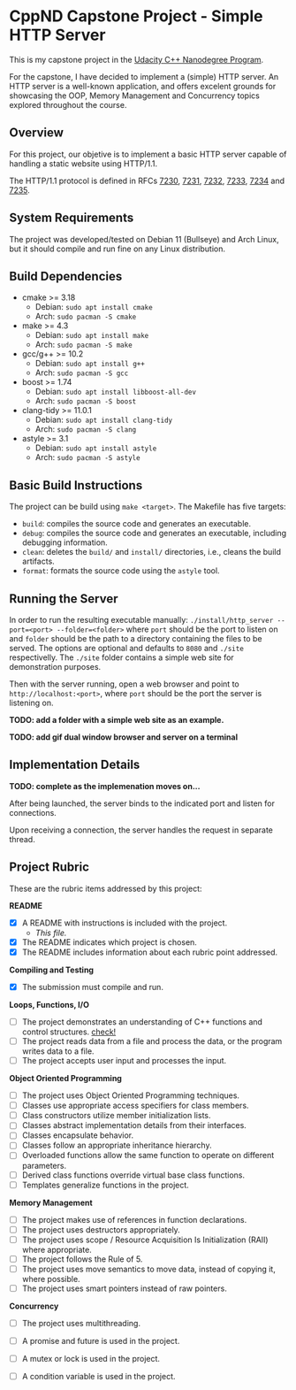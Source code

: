 # CppND Capstone Project - Simple HTTP Server

This is my capstone project in the [Udacity C++ Nanodegree Program](https://www.udacity.com/course/c-plus-plus-nanodegree--nd213). 

For the capstone, I have decided to implement a (simple) HTTP server.  An HTTP server is a well-known application, and offers excelent grounds for showcasing the OOP, Memory Management and Concurrency topics explored throughout the course.

## Overview

For this project, our objetive is to implement a basic HTTP server capable of handling a static website using HTTP/1.1.

The HTTP/1.1 protocol is defined in RFCs [7230](http://www.rfc-editor.org/info/rfc7230), [7231](http://www.rfc-editor.org/info/rfc7231), 
[7232](http://www.rfc-editor.org/info/rfc7232), [7233](http://www.rfc-editor.org/info/rfc7233), 
[7234](http://www.rfc-editor.org/info/rfc7234) and [7235](http://www.rfc-editor.org/info/rfc7235).


## System Requirements

The project was developed/tested on Debian 11 (Bullseye) and Arch Linux, but it should compile and run fine on any Linux distribution.

## Build Dependencies 

* cmake >= 3.18
  * Debian: `sudo apt install cmake`
  * Arch: `sudo pacman -S cmake`
* make >= 4.3 
  * Debian: `sudo apt install make`
  * Arch: `sudo pacman -S make`
* gcc/g++ >= 10.2
  * Debian: `sudo apt install g++`
  * Arch: `sudo pacman -S gcc`
* boost >= 1.74
  * Debian: `sudo apt install libboost-all-dev`
  * Arch: `sudo pacman -S boost`
* clang-tidy >= 11.0.1
  * Debian: `sudo apt install clang-tidy`
  * Arch: `sudo pacman -S clang`
* astyle >= 3.1
  * Debian: `sudo apt install astyle`
  * Arch: `sudo pacman -S astyle`  

## Basic Build Instructions

The project can be build using `make <target>`.  The Makefile has five targets:

* `build`: compiles the source code and generates an executable.
* `debug`: compiles the source code and generates an executable, including debugging information.
* `clean`: deletes the `build/` and `install/`  directories, i.e., cleans the build artifacts.
* `format`: formats the source code using the `astyle` tool.


## Running the Server

In order to run the resulting executable manually: `./install/http_server --port=<port> --folder=<folder>` where `port` should be the port to listen on and
`folder` should be the path to a directory containing the files to be served. The options are optional and defaults to `8080` and `./site` respectivelly.
The `./site` folder contains a simple web site for demonstration purposes.

Then with the server running, open a web browser and point to `http://localhost:<port>`, where  `port` should be the port the server is listening on.


**TODO: add a folder with a simple web site as an example.**

**TODO: add gif dual window browser and server on a terminal**


## Implementation Details

**TODO: complete as the implemenation moves on...**

After being launched, the server binds to the indicated port and listen for connections.

Upon receiving a connection, the server handles the request in separate thread.

## Project Rubric

These are the rubric items addressed by this project:

**README**
- [x] A README with instructions is included with the project.
  - *This file.*
- [x] The README indicates which project is chosen.
- [x] The README includes information about each rubric point addressed. 

**Compiling and Testing**
- [x] The submission must compile and run.

**Loops, Functions, I/O**
- [ ] The project demonstrates an understanding of C++ functions and control structures.  [check!](https://...)
- [ ] The project reads data from a file and process the data, or the program writes data to a file.
- [ ] The project accepts user input and processes the input.

**Object Oriented Programming**
- [ ] The project uses Object Oriented Programming techniques.
- [ ] Classes use appropriate access specifiers for class members.
- [ ] Class constructors utilize member initialization lists.
- [ ] Classes abstract implementation details from their interfaces.
- [ ] Classes encapsulate behavior.
- [ ] Classes follow an appropriate inheritance hierarchy.
- [ ] Overloaded functions allow the same function to operate on different parameters.
- [ ] Derived class functions override virtual base class functions.
- [ ] Templates generalize functions in the project.

**Memory Management**
- [ ] The project makes use of references in function declarations.
- [ ] The project uses destructors appropriately.
- [ ] The project uses scope / Resource Acquisition Is Initialization (RAII) where appropriate.
- [ ] The project follows the Rule of 5.
- [ ] The project uses move semantics to move data, instead of copying it, where possible.
- [ ] The project uses smart pointers instead of raw pointers.

**Concurrency**
- [ ] The project uses multithreading.
- [ ] A promise and future is used in the project.
- [ ] A mutex or lock is used in the project.
- [ ] A condition variable is used in the project.








  







